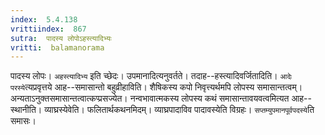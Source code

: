 ```yaml
---
index:  5.4.138
vrittiindex:  867
sutra:  पादस्य लोपोऽहस्त्यादिभ्यः
vritti:  balamanorama 
---
```


पादस्य लोपः। `अहस्त्यादिभ्य` इति च्छेदः। उपमानादित्यनुवर्तते। तदाह--हस्त्यादिवर्जितादिति। `आदेः परस्ये`त्यप्रवृत्तये आह--समासान्तो बहुव्रीहाविति। शैषिकस्य कपो निवृत्त्यर्थमपि लोपस्य समासान्तत्वम्। अन्यताऽनुक्तसमासान्तत्वात्कप्प्रसज्येत। नन्वभावात्मकस्य लोपस्य कथं समासान्तावयवत्वमित्यत आह--स्थानीति। व्याघ्रस्येवेति। फलितार्थकथनमिदम्। व्याघ्रपादाविव पादावस्येति विग्रहः। `सप्तम्युपमानपूर्वपदस्ये`ति समासः। 

